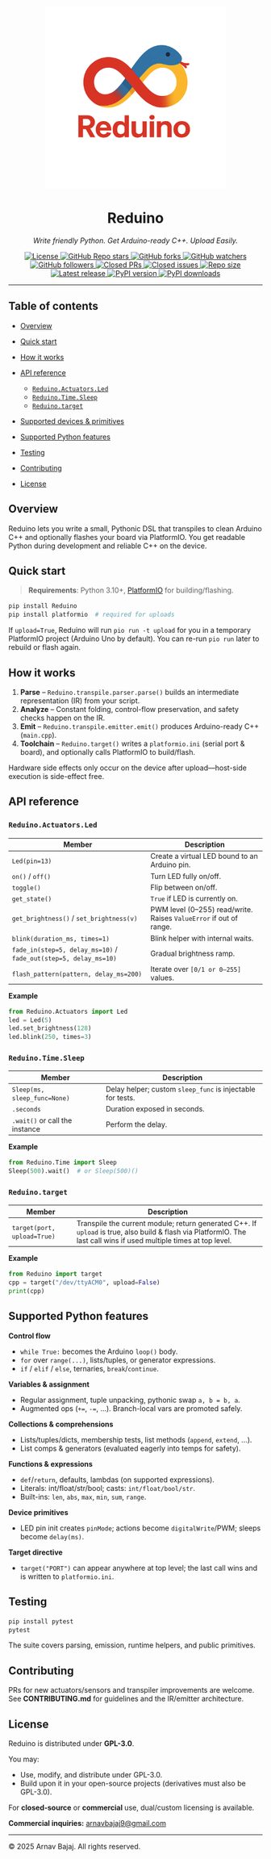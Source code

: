 <div align="center">
  <img src="https://raw.githubusercontent.com/Jackhammer9/Reduino/refs/heads/main/.github/workflows/Reduino.png" alt="Reduino" width="360" />

  <h1>Reduino</h1>
  <p><em>Write friendly Python. Get Arduino-ready C++. Upload Easily.</em></p>

  <!-- Badges -->

  <a href="https://www.gnu.org/licenses/gpl-3.0">
    <img alt="License" src="https://img.shields.io/badge/License-GPLv3-blueviolet" />
  </a>
  <a href="https://github.com/Jackhammer9/Reduino/stargazers">
    <img alt="GitHub Repo stars" src="https://img.shields.io/github/stars/Jackhammer9/Reduino?logo=Github" />
  </a>
  <a href="https://github.com/Jackhammer9/Reduino/network/members">
    <img alt="GitHub forks" src="https://img.shields.io/github/forks/Jackhammer9/Reduino?color=red&logo=Github&style=flat-square" />
  </a>
  <a href="https://github.com/Jackhammer9/Reduino/watchers">
    <img alt="GitHub watchers" src="https://img.shields.io/github/watchers/Jackhammer9/Reduino?logo=Github" />
  </a>
  <a href="https://github.com/Jackhammer9">
    <img alt="GitHub followers" src="https://img.shields.io/github/followers/Jackhammer9?logo=Github" />
  </a>
  <a href="https://github.com/Jackhammer9/Reduino/pulls?q=is%3Apr+is%3Aclosed">
    <img alt="Closed PRs" src="https://img.shields.io/github/issues-pr-closed/Jackhammer9/Reduino?logo=Github" />
  </a>
  <a href="https://github.com/Jackhammer9/Reduino/issues?q=is%3Aissue+is%3Aclosed">
    <img alt="Closed issues" src="https://img.shields.io/github/issues-closed/Jackhammer9/Reduino?logo=Github" />
  </a>
  <a href="https://github.com/Jackhammer9/Reduino">
    <img alt="Repo size" src="https://img.shields.io/github/repo-size/Jackhammer9/Reduino?logo=Github" />
  </a>
  <a href="https://github.com/Jackhammer9/Reduino/releases/latest">
    <img alt="Latest release" src="https://img.shields.io/github/v/release/Jackhammer9/Reduino?display_name=tag&logo=Github" />
  </a>
  <a href="https://pypi.org/project/Reduino/">
    <img alt="PyPI version" src="https://img.shields.io/pypi/v/Reduino?logo=pypi" />
  </a>
  <a href="https://pypistats.org/packages/reduino">
    <img alt="PyPI downloads" src="https://img.shields.io/pypi/dm/Reduino?label=PyPI%20downloads&logo=pypi" />
  </a>
</div>

---

## Table of contents

* [Overview](#overview)
* [Quick start](#quick-start)
* [How it works](#how-it-works)
* [API reference](#api-reference)

  * [`Reduino.Actuators.Led`](#reduinoactuatorsled)
  * [`Reduino.Time.Sleep`](#reduinotimesleep)
  * [`Reduino.target`](#reduinotarget)
* [Supported devices & primitives](#supported-devices--primitives)
* [Supported Python features](#supported-python-features)
* [Testing](#testing)
* [Contributing](#contributing)
* [License](#license)

## Overview

Reduino lets you write a small, Pythonic DSL that transpiles to clean Arduino C++ and optionally flashes your board via PlatformIO. You get readable Python during development and reliable C++ on the device.

## Quick start

> **Requirements**: Python 3.10+, [PlatformIO](https://platformio.org/) for building/flashing.

```bash
pip install Reduino
pip install platformio  # required for uploads
```

If `upload=True`, Reduino will run `pio run -t upload` for you in a temporary PlatformIO project (Arduino Uno by default). You can re-run `pio run` later to rebuild or flash again.

## How it works

1. **Parse** – `Reduino.transpile.parser.parse()` builds an intermediate representation (IR) from your script.
2. **Analyze** – Constant folding, control-flow preservation, and safety checks happen on the IR.
3. **Emit** – `Reduino.transpile.emitter.emit()` produces Arduino-ready C++ (`main.cpp`).
4. **Toolchain** – `Reduino.target()` writes a `platformio.ini` (serial port & board), and optionally calls PlatformIO to build/flash.

Hardware side effects only occur on the device after upload—host-side execution is side-effect free.

## API reference

### `Reduino.Actuators.Led`

| Member                                                           | Description                                                        |
| ---------------------------------------------------------------- | ------------------------------------------------------------------ |
| `Led(pin=13)`                                                    | Create a virtual LED bound to an Arduino pin.                      |
| `on()` / `off()`                                                 | Turn LED fully on/off.                                             |
| `toggle()`                                                       | Flip between on/off.                                               |
| `get_state()`                                                    | `True` if LED is currently on.                                     |
| `get_brightness()` / `set_brightness(v)`                         | PWM level (0–255) read/write. Raises `ValueError` if out of range. |
| `blink(duration_ms, times=1)`                                    | Blink helper with internal waits.                                  |
| `fade_in(step=5, delay_ms=10)` / `fade_out(step=5, delay_ms=10)` | Gradual brightness ramp.                                           |
| `flash_pattern(pattern, delay_ms=200)`                           | Iterate over `[0/1 or 0–255]` values.                              |

**Example**

```python
from Reduino.Actuators import Led
led = Led(5)
led.set_brightness(128)
led.blink(250, times=3)
```

### `Reduino.Time.Sleep`

| Member                         | Description                                                |
| ------------------------------ | ---------------------------------------------------------- |
| `Sleep(ms, sleep_func=None)`   | Delay helper; custom `sleep_func` is injectable for tests. |
| `.seconds`                     | Duration exposed in seconds.                               |
| `.wait()` or call the instance | Perform the delay.                                         |

**Example**

```python
from Reduino.Time import Sleep
Sleep(500).wait()  # or Sleep(500)()
```

### `Reduino.target`

| Member                      | Description                                                                                                                                                         |
| --------------------------- | ------------------------------------------------------------------------------------------------------------------------------------------------------------------- |
| `target(port, upload=True)` | Transpile the current module; return generated C++. If `upload` is true, also build & flash via PlatformIO. The last call wins if used multiple times at top level. |

**Example**

```python
from Reduino import target
cpp = target("/dev/ttyACM0", upload=False)
print(cpp)
```


## Supported Python features

**Control flow**

* `while True:` becomes the Arduino `loop()` body.
* `for` over `range(...)`, lists/tuples, or generator expressions.
* `if` / `elif` / `else`, ternaries, `break`/`continue`.

**Variables & assignment**

* Regular assignment, tuple unpacking, pythonic swap `a, b = b, a`.
* Augmented ops (`+=`, `-=`, ...). Branch-local vars are promoted safely.

**Collections & comprehensions**

* Lists/tuples/dicts, membership tests, list methods (`append`, `extend`, ...).
* List comps & generators (evaluated eagerly into temps for safety).

**Functions & expressions**

* `def`/`return`, defaults, lambdas (on supported expressions).
* Literals: int/float/str/bool; casts: `int/float/bool/str`.
* Built-ins: `len`, `abs`, `max`, `min`, `sum`, `range`.

**Device primitives**

* LED pin init creates `pinMode`; actions become `digitalWrite`/PWM; sleeps become `delay(ms)`.

**Target directive**

* `target("PORT")` can appear anywhere at top level; the last call wins and is written to `platformio.ini`.

## Testing

```bash
pip install pytest
pytest
```

The suite covers parsing, emission, runtime helpers, and public primitives.

## Contributing

PRs for new actuators/sensors and transpiler improvements are welcome. See **CONTRIBUTING.md** for guidelines and the IR/emitter architecture.

## License

Reduino is distributed under **GPL-3.0**.

You may:

* Use, modify, and distribute under GPL-3.0.
* Build upon it in your open-source projects (derivatives must also be GPL-3.0).

For **closed-source** or **commercial** use, dual/custom licensing is available.

**Commercial inquiries:** [arnavbajaj9@gmail.com](mailto:arnavbajaj9@gmail.com)

---

© 2025 Arnav Bajaj. All rights reserved.
